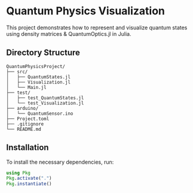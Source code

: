 # Quantum Physics Visualization

This project demonstrates how to represent and visualize quantum states using density matrices & QuantumOptics.jl in Julia. 

## Directory Structure

```
QuantumPhysicsProject/
├── src/
│   ├── QuantumStates.jl
│   ├── Visualization.jl
│   └── Main.jl
├── test/
│   ├── test_QuantumStates.jl
│   └── test_Visualization.jl
├── arduino/
│   └── QuantumSensor.ino
├── Project.toml
├── .gitignore
└── README.md
```

## Installation

To install the necessary dependencies, run:

```julia
using Pkg
Pkg.activate(".")
Pkg.instantiate()

